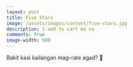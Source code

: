 ```yaml
---
layout: post
title: Five Stars
image: /assets/images/content/five-stars.jpg
description: I-add to cart mo na
comments: true
image-width: 600
---
```


Bakit kasi kailangan mag-rate agad? 😬